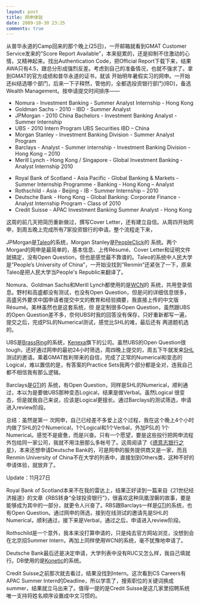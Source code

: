 ```yaml
---
layout: post
title: 网申体验
date: 2009-10-30 23:25
comments: true
---
```

从普华永道的Camp回来的那个晚上(25日)，一开邮箱就看到GMAT Customer Service发来的”Score Report Available”，本来挺累的，还是抑制不住激动的心情，又精神起来。找出Authentication Code，把Official Report下载下来，结果AWA只有4.5，跟总分形成强烈反差。考虑到自己的准备情况，也就不强求了。拿到GMAT的官方成绩和普华永道的证书，就该 开始明年暑假实习的网申。一开始还纠结选哪个部门，后来一下子释然，管他的，全都选投资银行部门(IBD)，备选Wealth Management。按申请提交时间排序——
<ul>
	<li>Nomura - Investment Banking - Summer Analyst Internship - Hong Kong</li>
	<li>Goldman Sachs - 2010 - IBD - Summer Analyst</li>
	<li>JPMorgan - 2010 China Bachelors - Investment Banking Analyst - Summer Internship</li>
	<li>UBS - 2010 Intern Program UBS Securities IBD – China</li>
	<li>Morgan Stanley - Investment Banking Division - Summer Analyst Program</li>
	<li>Barclays - Analyst - Summer internship - Investment Banking Division - Hong Kong – 2010</li>
	<li>Merill Lynch - Hong Kong / Singapore - Global Investment Banking - Analyst Internship 2010</li>
</ul>
<ul>
	<li>Royal Bank of Scotland - Asia Pacific - Global Banking &amp; Markets - Summer Internship Programme - Banking - Hong Kong – Analyst</li>
	<li>Rothschild - Asia - Beijing - IB - Summer Internship – 2010</li>
	<li>Deutsche Bank - Hong Kong - Global Banking: Corporate Finance - Analyst Internship Program - Class of 2010</li>
	<li>Credit Suisse - APAC Investment Banking Summer Analyst - Hong Kong</li>
</ul>
这周的前几天把简历重新做过，撰写Cover Letter，还有建立自信。从周四开始网申，到周五晚上完成所有7家投资银行的申请。整个流程走下来，

JPMorgan是<a href="http://www.taleo.com/">Taleo</a>的系统，Morgan Stanley是<a href="http://www.peopleclick.com/">PeopleClick</a>的 系统。两个Morgan的网申是最简单的，基本信息、上传Résumé、Cover Letter和证明文件就搞定，没有Open Question，但也是感觉最不靠谱的。Taleo的系统中人民大学是”People’s University of China”，一开始没找到”Renmin”还紧张了一下，原来Taleo是把人民大学当People's Republic来翻译了。

Nomura、Goldman Sachs和Merill Lynch都使用的是<a href="http://www.wcn.co.uk/">WCN</a>的 系统，共用登录信息。野村和高盛都没有测试，也没有Open Question，但是问的详细信息很多，高盛另外要求中国申请者提交中文的教育和经验摘要，我直接上传的中文版Résumé。美林虽然也是这套系统，但 是定制很多Open Question，虽然跟UBS的Open Question差不多，奈何UBS时我的回答没有保存，只好重新都写一遍，提交之后，完成PSL的Numerical测试，感觉比SHL的难，最后还有 两道题机选的。

UBS是<a href="http://www.brassring.com/">BrassRing</a>的系统，<a href="http://www.kenexa.com/">Kenexa</a>旗下的公司。虽然UBS的Open Question很tough，还好通过网申的最初24小时筛选，周四晚上提交的，周五下午就发来<a href="http://www.shl.com/">SHL</a>测试的邀请。乘着GMAT胜利带来的自信，完成了正常的Numerical和变态的Logical，难以置信的是，有答案的Practice Sets我两个部分都是全对，连我自己都不相信我有那么逻辑。

Barclays是<a href="http://gtisolutions.co.uk/">GTI</a>的 系统，有Open Question，同样是SHL的Numerical，顺利通过，本以为是要做UBS那种变态Logical，结果是做Verbal。虽然Logical 很变态，但是就我自己来说，应该是Logical更擅长。通过Barclays的测试筛选，申请进入review阶段。

总结：虽然是第一 次网申，自己已经差不多爱上这个过程，我在这个晚上4个小时内做了SHL的2个Numerical，1个Logical和1个Verbal，外加PSL的 1个Numerical。感觉不是疲惫，而是兴奋。只有一个愿望，要是这些投行把网申流程外包给同一家公司，我就不用注册那么多帐号了。这周阅读了《<a href="http://www.douban.com/subject/3613762/">德意志银行之星</a>》，本来还想申请Deutsche Bank的，可是网申的服务提供商又是一家，而且Renmin University of China不在大学的列表中，直接划到Others类，这种不好的申请体验，就放弃了。

Update：11月27日

Royal Bank of Scotland本来不在我的雷达上，结果正好读到一篇来自《21世纪经济报道》的文章《RBS转身“全球投资银行”》，很喜欢这种凤凰涅磐的故事，要是能够成为其中的一部分，就更令人兴奋了。RBS跟Barclays一样是<a href="http://gtisolutions.co.uk/">GTI</a>的系统，也有Open Question。通过网申的筛选，接到在线测试的邀请先是SHL的Numerical，顺利通过，接下来是Verbal，通过之后，申请进入review阶段。

Rothschild是一个意外，我本来没打算申请的，只是纯去官方网站浏览，没想到会在北京招Summer Intern，再加上同样使用WCN的系统，毫不犹豫地申请了。

Deutsche Bank最后还是决定申请，大学列表中没有RUC又怎么样，我自己填就行。DB使用的是<a href="http://www.konetic.com/">Konetic</a>的系统。

Credit Suisse之前那次就去看过，结果没找到Intern。这次看到CS Careers有APAC Summer Intern的Deadline，所以学乖了，搜索职位的关键词换成summer，结果就立马出来了。值得一提的是Credit Suisse是这几家里招聘系统唯一支持将姓名顺序设置成中文习惯的。
